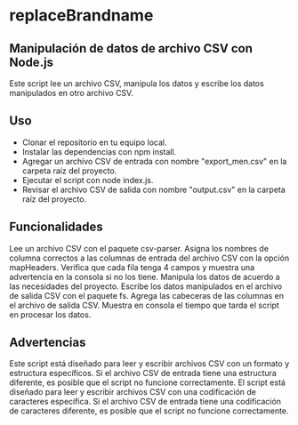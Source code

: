 # replaceBrandname
## Manipulación de datos de archivo CSV con Node.js
Este script lee un archivo CSV, manipula los datos y escribe los datos manipulados en otro archivo CSV.

## Uso
* Clonar el repositorio en tu equipo local.
* Instalar las dependencias con npm install.
* Agregar un archivo CSV de entrada con nombre "export_men.csv" en la carpeta raíz del proyecto.
* Ejecutar el script con node index.js.
* Revisar el archivo CSV de salida con nombre "output.csv" en la carpeta raíz del proyecto.
## Funcionalidades
Lee un archivo CSV con el paquete csv-parser.
Asigna los nombres de columna correctos a las columnas de entrada del archivo CSV con la opción mapHeaders.
Verifica que cada fila tenga 4 campos y muestra una advertencia en la consola si no los tiene.
Manipula los datos de acuerdo a las necesidades del proyecto.
Escribe los datos manipulados en el archivo de salida CSV con el paquete fs.
Agrega las cabeceras de las columnas en el archivo de salida CSV.
Muestra en consola el tiempo que tarda el script en procesar los datos.
## Advertencias
Este script está diseñado para leer y escribir archivos CSV con un formato y estructura específicos. Si el archivo CSV de entrada tiene una estructura diferente, es posible que el script no funcione correctamente.
El script está diseñado para leer y escribir archivos CSV con una codificación de caracteres específica. Si el archivo CSV de entrada tiene una codificación de caracteres diferente, es posible que el script no funcione correctamente.



